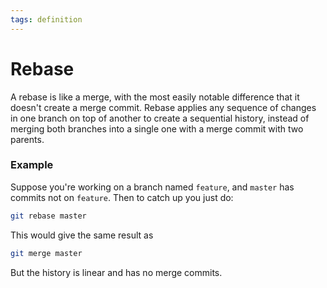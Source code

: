 ```yaml
---
tags: definition
---
```


# Rebase
A rebase is like a merge, with the most easily notable difference that it doesn't create a merge commit. Rebase applies any sequence of changes in one branch on top of another to create a sequential history, instead of merging both branches into a single one with a merge commit with two parents.

### Example
Suppose you're working on a branch named `feature`, and `master` has commits not on `feature`. Then to catch up you just do:

```sh
git rebase master
```

This would give the same result as 

```sh
git merge master
```

But the history is linear and has no merge commits.

